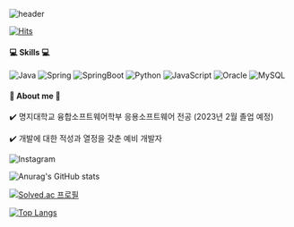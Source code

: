 ![header](https://capsule-render.vercel.app/api?type=slice&color=gradient&height=300&section=header&text=Go%20to%20the%20Milkyway&desc=개발이%20제일%20즐거운%20예비%20개발자입니다😄&fontSize=90&animation=twinkling&descAlignY=80&customColorList=0,1,1,1,1,1)

[![Hits](https://hits.seeyoufarm.com/api/count/incr/badge.svg?url=https%3A%2F%2Fgithub.com%2Fchobinee&count_bg=%23FFB1B1&title_bg=%23AAAAAA&icon=trustpilot.svg&icon_color=%23FFE8E8&title=hits&edge_flat=false)](https://hits.seeyoufarm.com)


#### 💻 Skills 💻

![Java](http://img.shields.io/badge/-Java-007396?style=flat-square&logo=Java)
![Spring](http://img.shields.io/badge/-Spring-6db33f?style=flat-square&logo=Spring&logoColor=white)
![SpringBoot](http://img.shields.io/badge/-SpringBoot-6db33f?style=flat-square&logo=SpringBoot&logoColor=white)
![Python](http://img.shields.io/badge/-Python-3776ab?style=flat-square&logo=Python&logoColor=white)
![JavaScript](http://img.shields.io/badge/-Javascript-f7df1e?style=flat-square&logo=javascript&logoColor=grey)
![Oracle](http://img.shields.io/badge/-Oracle-f80000?style=flat-square&logo=Oracle&logoColor=white)
![MySQL](http://img.shields.io/badge/-MySQL-4479a1?style=flat-square&logo=MySQL&logoColor=white)

#### 👀 About me 🥴
✔️ 명지대학교 융합소프트웨어학부 응용소프트웨어 전공 (2023년 2월 졸업 예정)

✔️ 개발에 대한 적성과 열정을 갖춘 예비 개발자

![Instagram](http://img.shields.io/badge/-Instagram-e4405f?style=flat-square&logo=Instagram&logoColor=white&link=https://www.instagram.com/chob._.nee)




![Anurag's GitHub stats](https://github-readme-stats.vercel.app/api?username=chobinee&show_icons=true&theme=dracula)

[![Solved.ac
프로필](http://mazassumnida.wtf/api/v2/generate_badge?boj=tnqls991213)](https://solved.ac/tnqls991213)



[![Top Langs](https://github-readme-stats.vercel.app/api/top-langs/?username=chobinee&theme=dracula)](https://github.com/chobinee/github-readme-stats)
